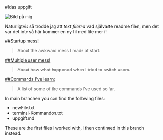 #Idas uppgift

![Bild på mig](https://media.licdn.com/dms/image/v2/C5603AQFEzLlS5z3vpA/profile-displayphoto-shrink_800_800/profile-displayphoto-shrink_800_800/0/1524664061079?e=1731542400&v=beta&t=3VbH7htDK3zhEo5-mGzXRgYFbDlZb374OSsNY7q4AIo) 

Naturligtvis så trodde jag att *text filerna* vad självaste readme filen, men det var det inte så här kommer en ny fil med lite mer i! 


[##Startup mess!](/startup-mess.md)
> About the awkward mess I made at start.

[##Multiple user mess!](/uppgift2.md)
> About how what happened when I tried to switch users.

[##Commands I've learnt](/learnt-commandos.md)
> A list of some of the commands I've used so far.

In main branchen you can find the following files:

+ newFile.txt
+ terminal-Kommandon.txt
+ uppgift.md

These are the first files I worked with, I then continued in this branch instead.